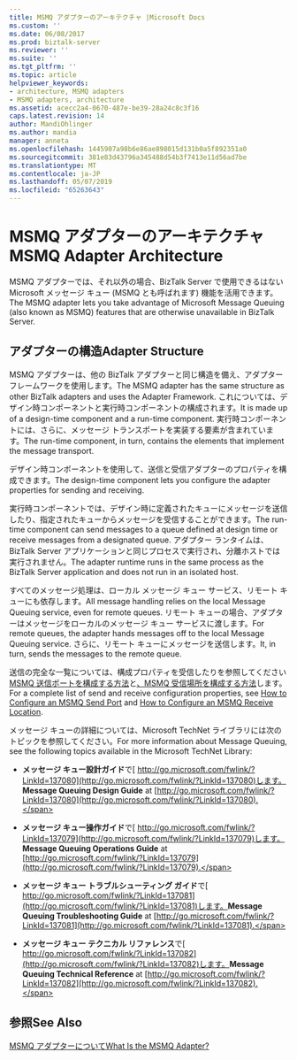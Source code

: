 ```yaml
---
title: MSMQ アダプターのアーキテクチャ |Microsoft Docs
ms.custom: ''
ms.date: 06/08/2017
ms.prod: biztalk-server
ms.reviewer: ''
ms.suite: ''
ms.tgt_pltfrm: ''
ms.topic: article
helpviewer_keywords:
- architecture, MSMQ adapters
- MSMQ adapters, architecture
ms.assetid: acecc2a4-0670-487e-be39-28a24c8c3f16
caps.latest.revision: 14
author: MandiOhlinger
ms.author: mandia
manager: anneta
ms.openlocfilehash: 1445907a98b6e86ae898015d131b0a5f892351a0
ms.sourcegitcommit: 381e83d43796a345488d54b3f7413e11d56ad7be
ms.translationtype: MT
ms.contentlocale: ja-JP
ms.lasthandoff: 05/07/2019
ms.locfileid: "65263643"
---
```

# <a name="msmq-adapter-architecture"></a><span data-ttu-id="d8e2b-102">MSMQ アダプターのアーキテクチャ</span><span class="sxs-lookup"><span data-stu-id="d8e2b-102">MSMQ Adapter Architecture</span></span>
<span data-ttu-id="d8e2b-103">MSMQ アダプターでは、それ以外の場合、BizTalk Server で使用できるはない Microsoft メッセージ キュー (MSMQ とも呼ばれます) 機能を活用できます。</span><span class="sxs-lookup"><span data-stu-id="d8e2b-103">The MSMQ adapter lets you take advantage of Microsoft Message Queuing (also known as MSMQ) features that are otherwise unavailable in BizTalk Server.</span></span>  
  
## <a name="adapter-structure"></a><span data-ttu-id="d8e2b-104">アダプターの構造</span><span class="sxs-lookup"><span data-stu-id="d8e2b-104">Adapter Structure</span></span>  
 <span data-ttu-id="d8e2b-105">MSMQ アダプターは、他の BizTalk アダプターと同じ構造を備え、アダプター フレームワークを使用します。</span><span class="sxs-lookup"><span data-stu-id="d8e2b-105">The MSMQ adapter has the same structure as other BizTalk adapters and uses the Adapter Framework.</span></span> <span data-ttu-id="d8e2b-106">これについては、デザイン時コンポーネントと実行時コンポーネントの構成されます。</span><span class="sxs-lookup"><span data-stu-id="d8e2b-106">It is made up of a design-time component and a run-time component.</span></span> <span data-ttu-id="d8e2b-107">実行時コンポーネントには、さらに、メッセージ トランスポートを実装する要素が含まれています。</span><span class="sxs-lookup"><span data-stu-id="d8e2b-107">The run-time component, in turn, contains the elements that implement the message transport.</span></span>  
  
 <span data-ttu-id="d8e2b-108">デザイン時コンポーネントを使用して、送信と受信アダプターのプロパティを構成できます。</span><span class="sxs-lookup"><span data-stu-id="d8e2b-108">The design-time component lets you configure the adapter properties for sending and receiving.</span></span>  
  
 <span data-ttu-id="d8e2b-109">実行時コンポーネントでは、デザイン時に定義されたキューにメッセージを送信したり、指定されたキューからメッセージを受信することができます。</span><span class="sxs-lookup"><span data-stu-id="d8e2b-109">The run-time component can send messages to a queue defined at design time or receive messages from a designated queue.</span></span> <span data-ttu-id="d8e2b-110">アダプター ランタイムは、BizTalk Server アプリケーションと同じプロセスで実行され、分離ホストでは実行されません。</span><span class="sxs-lookup"><span data-stu-id="d8e2b-110">The adapter runtime runs in the same process as the BizTalk Server application and does not run in an isolated host.</span></span>  
  
 <span data-ttu-id="d8e2b-111">すべてのメッセージ処理は、ローカル メッセージ キュー サービス、リモート キューにも依存します。</span><span class="sxs-lookup"><span data-stu-id="d8e2b-111">All message handling relies on the local Message Queuing service, even for remote queues.</span></span> <span data-ttu-id="d8e2b-112">リモート キューの場合、アダプターはメッセージをローカルのメッセージ キュー サービスに渡します。</span><span class="sxs-lookup"><span data-stu-id="d8e2b-112">For remote queues, the adapter hands messages off to the local Message Queuing service.</span></span> <span data-ttu-id="d8e2b-113">さらに、リモート キューにメッセージを送信します。</span><span class="sxs-lookup"><span data-stu-id="d8e2b-113">It, in turn, sends the messages to the remote queue.</span></span>  
  
 <span data-ttu-id="d8e2b-114">送信の完全な一覧については、構成プロパティを受信したりを参照してください[MSMQ 送信ポートを構成する方法](../core/how-to-configure-an-msmq-send-port.md)と[、MSMQ 受信場所を構成する方法](../core/how-to-configure-an-msmq-receive-location.md)します。</span><span class="sxs-lookup"><span data-stu-id="d8e2b-114">For a complete list of send and receive configuration properties, see [How to Configure an MSMQ Send Port](../core/how-to-configure-an-msmq-send-port.md) and [How to Configure an MSMQ Receive Location](../core/how-to-configure-an-msmq-receive-location.md).</span></span>  
  
 <span data-ttu-id="d8e2b-115">メッセージ キューの詳細については、Microsoft TechNet ライブラリには次のトピックを参照してください。</span><span class="sxs-lookup"><span data-stu-id="d8e2b-115">For more information about Message Queuing, see the following topics available in the Microsoft TechNet Library:</span></span>  
  
-   <span data-ttu-id="d8e2b-116">**メッセージ キュー設計ガイド**で[ http://go.microsoft.com/fwlink/?LinkId=137080](http://go.microsoft.com/fwlink/?LinkId=137080)します。</span><span class="sxs-lookup"><span data-stu-id="d8e2b-116">**Message Queuing Design Guide** at [http://go.microsoft.com/fwlink/?LinkId=137080](http://go.microsoft.com/fwlink/?LinkId=137080).</span></span>  
  
-   <span data-ttu-id="d8e2b-117">**メッセージ キュー操作ガイド**で[ http://go.microsoft.com/fwlink/?LinkId=137079](http://go.microsoft.com/fwlink/?LinkId=137079)します。</span><span class="sxs-lookup"><span data-stu-id="d8e2b-117">**Message Queuing Operations Guide** at [http://go.microsoft.com/fwlink/?LinkId=137079](http://go.microsoft.com/fwlink/?LinkId=137079).</span></span>  
  
-   <span data-ttu-id="d8e2b-118">**メッセージ キュー トラブルシューティング ガイド**で[ http://go.microsoft.com/fwlink/?LinkId=137081](http://go.microsoft.com/fwlink/?LinkId=137081)します。</span><span class="sxs-lookup"><span data-stu-id="d8e2b-118">**Message Queuing Troubleshooting Guide** at [http://go.microsoft.com/fwlink/?LinkId=137081](http://go.microsoft.com/fwlink/?LinkId=137081).</span></span>  
  
-   <span data-ttu-id="d8e2b-119">**メッセージ キュー テクニカル リファレンス**で[ http://go.microsoft.com/fwlink/?LinkId=137082](http://go.microsoft.com/fwlink/?LinkId=137082)します。</span><span class="sxs-lookup"><span data-stu-id="d8e2b-119">**Message Queuing Technical Reference** at [http://go.microsoft.com/fwlink/?LinkId=137082](http://go.microsoft.com/fwlink/?LinkId=137082).</span></span>  
  
## <a name="see-also"></a><span data-ttu-id="d8e2b-120">参照</span><span class="sxs-lookup"><span data-stu-id="d8e2b-120">See Also</span></span>  
 [<span data-ttu-id="d8e2b-121">MSMQ アダプターについて</span><span class="sxs-lookup"><span data-stu-id="d8e2b-121">What Is the MSMQ Adapter?</span></span>](../core/what-is-the-msmq-adapter.md)